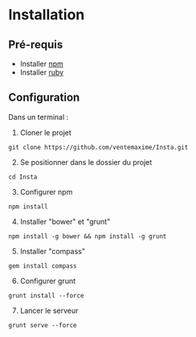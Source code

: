 # Installation
## Pré-requis

- Installer [npm](https://nodejs.org/en/)
- Installer [ruby](https://www.ruby-lang.org/en/)

## Configuration
Dans un terminal :

1. Cloner le projet
```
git clone https://github.com/ventemaxime/Insta.git
```
2. Se positionner dans le dossier du projet
```
cd Insta
```
3. Configurer npm
```
npm install
```
4. Installer "bower" et "grunt"
```
npm install -g bower && npm install -g grunt
```
5. Installer "compass"
```
gem install compass
```
6. Configurer grunt
```
grunt install --force
```
7. Lancer le serveur
```
grunt serve --force
```
